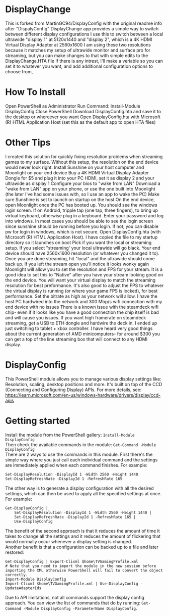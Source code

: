 # DisplayChange
This is forked from MartinGC94/DisplayConfig with the original readme info after "DispalyConfig"
DisplayChange app provides a simple way to switch between different display configurations 
I use this to switch between a local ultrawide "display 1" at 5120x1440 and "display 2", which is a 4K HDMI Virtual Display Adapter at 2560x1600
I am using these two resolutions because it matches my setup of ultrawide monitor and surface pro for streaming, but you can make changes to that with simple edits to the DisplayChange.HTA file
If there is any intrest, I'll make a veriable so you can set it to whatever you want, and add additional configuration options to choose from, 

# How To Install 
Open PowerShell as Administrator 
Run Command: Install-Module DisplayConfig
Close PowerShell
Download DisplayConfig.hta and save it to the desktop or whereever you want 
Open DisplayConfig.hta with Microsoft (R) HTML Application Host (set this as the default app to open HTA files)

# Other Tips 
I created this solution for quickly fixing resolution problems when streaming games to my surface. Without this setup, the resolution on the end device would never look right. 
Install Sunshine on your host computer and Moonlight on your end device 
Buy a 4K HDMI Virtual Display Adapter Dongle for $5 and plug it into your PC HDMI, set it as display 2 and your ultrawide as display 1
Configure your bios to "wake from LAN" 
Download a "wake from LAN" app on your phone, or use the one built into Moonlight (the later I've had some issues with, so I use an app to wake the PC)
Make sure Sunshine is set to launch on startup on the host
On the end device, open Moonlight once the PC has booted up. You should see the windows login screen. If on Android, tripple tap (one tap, three fingers), to bring up virtual keyboard, otherwise plug in a keyboard. Enter your password and log into windows. In most cases you should be able to see the login screen since sunshine should be running before you login. If not, you can disable pw for login in windows, which is not secure. 
Open DisplayConfig.hta (with Microsoft (R) HTML Application Host). I have copied the file to my startup directory so it launches on boot
Pick if you want the local or streaming setup. If you select "streaming' your local ultrawide will go black. Your end device should have 2560x1600 resolution (or whatever you changed it to). Once you are done streaming, hit "local" and the ultrawide should come back up. If you left the stream open you'll notice it looks wonky again 
Moonlight will allow you to set the resolution and FPS for your stream. It is a good idea to set this to "Native" after you have your stream looking good on the end device. You will want your virtual display to match the streaming resolution for best preformance. It's also good to adjust the FPS to whatever the virtual display is running (or where your game FPS is locked), for best performance. Set the bitrate as high as your network will allow. I have the host PC hardwired into the network and 300 Mbp/s wifi connection with my end device with no issues
There is a known issue with the steamdeck wifi chip- even if it looks like you have a good connection the chip itself is bad and will cause you issues. If you want high framerate on steamdeck streaming, get a USB to ETH dongle and hardwire the deck in. I ended up just switching to tablet + xbox controller. I have heard very good things about the current generation of AMD minicomputers- for around $300 you can get a top of the line streaming box that will connect to any HDMI display.  

# DisplayConfig
This PowerShell module allows you to manage various display settings like: Resolution, scaling, desktop positions and more.
It's built on top of the CCD (Connecting and Configuring Display) APIs. For more details, see: https://learn.microsoft.com/en-us/windows-hardware/drivers/display/ccd-apis

# Getting started
Install the module from the PowerShell gallery: `Install-Module DisplayConfig`  
Then check the available commands in the module: `Get-Command -Module DisplayConfig`  
There are 2 ways to use the commands in this module. First there's the simple way where you just call each individual command and the settings are immediately applied when each command finishes. For example:
```
Set-DisplayResolution -DisplayId 1 -Width 2560 -Height 1440
Set-DisplayRefreshRate -DisplayId 1 -RefreshRate 165
```
The other way is to generate a display configuration with all the desired settings, which can then be used to apply all the specified settings at once. For example:
```
Get-DisplayConfig |
    Set-DisplayResolution -DisplayId 1 -Width 2560 -Height 1440 |
    Set-DisplayRefreshRate -DisplayId 1 -RefreshRate 165 |
    Use-DisplayConfig
```
The benefit of the second approach is that it reduces the amount of time it takes to change all the settings and it reduces the amount of flickering that would normally occur whenever a display setting is changed.  
Another benefit is that a configuration can be backed up to a file and later restored:
```
Get-DisplayConfig | Export-Clixml $home\TVGamingProfile.xml
# Note that you need to import the module in the new session before importing the XML otherwise PowerShell will fail to convert the object correctly.
Import-Module DisplayConfig
Import-Clixml $home\TVGamingProfile.xml | Use-DisplayConfig -UpdateAdapterIds
```
Due to API limitations, not all commands support the display config approach. You can view the list of commands that do by running: `Get-Command -Module DisplayConfig -ParameterName DisplayConfig`.
